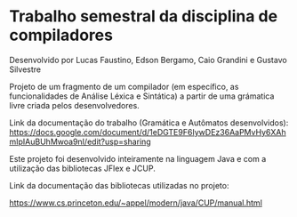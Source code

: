 # Trabalho semestral da disciplina de compiladores

Desenvolvido por Lucas Faustino, Edson Bergamo, Caio Grandini e Gustavo Silvestre

Projeto de um fragmento de um compilador (em específico, as funcionalidades de Análise Léxica e Sintática) a partir de uma grámatica livre criada pelos desenvolvedores.

Link da documentação do trabalho (Gramática e Autômatos desenvolvidos): https://docs.google.com/document/d/1eDGTE9F6IywDEz36AaPMvHy6XAhmIpIAuBUhMwoa9nI/edit?usp=sharing

Este projeto foi desenvolvido inteiramente na linguagem Java e com a utilização das bibliotecas JFlex e JCUP.

Link da documentação das bibliotecas utilizadas no projeto:

https://www.cs.princeton.edu/~appel/modern/java/CUP/manual.html
